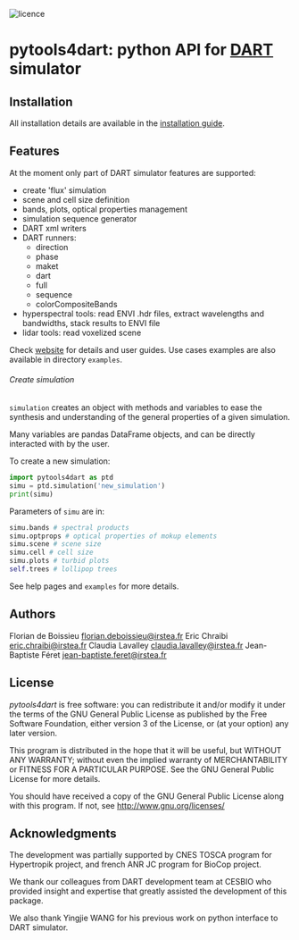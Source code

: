 ![licence](https://img.shields.io/badge/Licence-GPL--3-blue.svg) 

# pytools4dart: python API for [DART](http://www.cesbio.ups-tlse.fr/dart/index.php#/) simulator


## Installation

All installation details are available in the [installation guide](https://gitlab.com/pytools4dart/pytools4dart).

## Features
At the moment only part of DART simulator features are supported:
- create 'flux' simulation
- scene and cell size definition
- bands, plots, optical properties management
- simulation sequence generator
- DART xml writers
- DART runners:
    - direction
    - phase
    - maket
    - dart
    - full
    - sequence
    - colorCompositeBands
- hyperspectral tools: read ENVI .hdr files, extract wavelengths and bandwidths, stack results to ENVI file
- lidar tools: read voxelized scene

Check [website](https://pytools4dart.gitlab.io/pytools4dart) for details and user guides.
Use cases examples are also available in directory `examples`.


###### Create simulation

`simulation` creates an object with methods and variables to ease 
the synthesis and understanding of the general properties of a given 
simulation.

Many variables are pandas DataFrame objects, and can be directly 
interacted with by the user.

To create a new simulation:
```python
import pytools4dart as ptd
simu = ptd.simulation('new_simulation')
print(simu)
```

Parameters of `simu` are in:
```python
simu.bands # spectral products
simu.optprops # optical properties of mokup elements
simu.scene # scene size
simu.cell # cell size
simu.plots # turbid plots
self.trees # lollipop trees
```

See help pages and `examples` for more details.

## Authors
Florian de Boissieu <florian.deboissieu@irstea.fr>
Eric Chraibi <eric.chraibi@irstea.fr>
Claudia Lavalley <claudia.lavalley@irstea.fr>
Jean-Baptiste Féret <jean-baptiste.feret@irstea.fr>

## License
*pytools4dart* is free software: you can redistribute it and/or modify
it under the terms of the GNU General Public License as published by
the Free Software Foundation, either version 3 of the License, or
(at your option) any later version.

This program is distributed in the hope that it will be useful,
but WITHOUT ANY WARRANTY; without even the implied warranty of
MERCHANTABILITY or FITNESS FOR A PARTICULAR PURPOSE.  See the
GNU General Public License for more details.

You should have received a copy of the GNU General Public License
along with this program.  If not, see <http://www.gnu.org/licenses/>

## Acknowledgments

The development was partially supported by CNES TOSCA program for Hypertropik project,
and french ANR JC program for BioCop project. 

We thank our colleagues from DART development team at CESBIO
who provided insight and expertise
that greatly assisted the development of this package.

We also thank Yingjie WANG for his previous work on python interface to DART simulator. 
